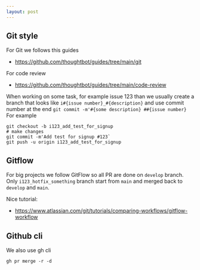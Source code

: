 ```yaml
---
layout: post
---
```


## Git style

For Git we follows this guides

* https://github.com/thoughtbot/guides/tree/main/git

For code review

* https://github.com/thoughtbot/guides/tree/main/code-review

When working on some task, for example issue 123 than we usually create a branch
that looks like `i#{issue number}_#{description}` and use commit number at the
end `git commit -m'#{some description} ##{issue number}`
For example

```
git checkout -b i123_add_test_for_signup
# make changes
git commit -m'Add test for signup #123`
git push -u origin i123_add_test_for_signup
```

## Gitflow

For big projects we follow GitFlow
so all PR are done on `develop` branch. Only `i123_hotfix_something` branch
start from `main` and merged back to `develop` and `main`.

Nice tutorial:

* https://www.atlassian.com/git/tutorials/comparing-workflows/gitflow-workflow


## Github cli

We also use gh cli

```
gh pr merge -r -d
```
